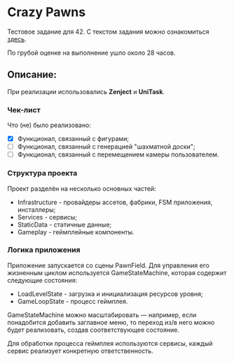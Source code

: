 <h1>Crazy Pawns</h1>

Тестовое задание для 42. С текстом задания можно ознакомиться [здесь](https://github.com/Olegike/CrazyPawns).

По грубой оценке на выполнение ушло около 28 часов.

<h2>Описание:</h2>

При реализации использовались **Zenject** и **UniTask**.

<h3>Чек-лист</h3>

Что (не) было реализовано:

- [x] Функционал, связанный с фигурами;
- [ ] Функционал, связанный с генерацией "шахматной доски";
- [ ] Функционал, связанный с перемещением камеры пользователем.

<h3>Структура проекта</h3>

Проект разделён на несколько основных частей:

* Infrastructure - провайдеры ассетов, фабрики, FSM приложения, инсталлеры;
* Services - сервисы;
* StaticData - статичные данные;
* Gameplay - геймплейные компоненты.

<h3>Логика приложения</h3>

Приложение запускается со сцены PawnField. Для управления его жизненным циклом используется GameStateMachine, которая содержит следующие состояния:

* LoadLevelState - загрузка и инициализация ресурсов уровня;
* GameLoopState - процесс геймплея.

GameStateMachine можно масштабировать — например, если понадобится добавить заглавное меню, то переход из/в него можно будет реализовать, создав соответствующее состояние.

Для обработки процесса геймплея используются сервисы, каждый сервис реализует конкретную ответственность.
